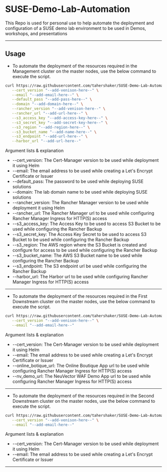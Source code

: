 # SUSE-Demo-Lab-Automation

This Repo is used for personal use to help automate the deployment and configuration of a SUSE demo lab environment to be used in Demos, workshops, and presentations

---

## Usage

- To automate the deployment of the resources required in the Management cluster on the master nodes, use the below command to execute the script.
```bash
curl https://raw.githubusercontent.com/tahershaker/SUSE-Demo-Lab-Automation/refs/heads/main/config-files/mgmt-master-01.sh | bash -s -- \
   --cert_version "--add-venison-here--" \
   --email "--add-email-here--" \
   --default_pass "--add-pass-here--" \
   --domain "--add-domain-here--" \
   --rancher_version "--add-venison-here--" \
   --rancher_url "--add-url-here--" \
   --s3_access_key "--add-access-key-here--" \
   --s3_secret_key "--add-secret-key-here--" \
   --s3_region "--add-region-here--" \
   --s3_bucket_name "--add-name-here--" \
   --s3_endpoint "--add-url-here--" \
   --harbor_url "--add-url-here--"
```
Argument lists & explanation
  - --cert_version: The Cert-Manager version to be used while deployment it using Helm
  - --email: The email address to be used while creating a Let's Encrypt Certificate or Issuer
  - --default_pass: The password to be used while deploying SUSE solutions
  - --domain: The lab domain name to be used while deploying SUSE solutions
  - --rancher_version: The Rancher Manager version to be used while deployment it using Helm
  - --rancher_url: The Rancher Manager url to be used while configuring Rancher Manager Ingress for HTTP(S) access
  - --s3_access_key: The Access Key to be used to access S3 Bucket to be used while configuring the Rancher Backup
  - --s3_secret_key: The Access Key Secret to be used to access S3 Bucket to be used while configuring the Rancher Backup
  - --s3_region: The AWS region where the S3 Bucket is created and configure for access to be used while configuring the Rancher Backup
  - --s3_bucket_name: The AWS S3 Bucket name to be used while configuring the Rancher Backup
  - --s3_endpoint: The S3 endpoint url be used while configuring the Rancher Backup
  - --harbor_url: The Harbor url to be used while configuring Rancher Manager Ingress for HTTP(S) access

---

- To automate the deployment of the resources required in the First Downstream cluster on the master nodes, use the below command to execute the script.
```bash
curl https://raw.githubusercontent.com/tahershaker/SUSE-Demo-Lab-Automation/refs/heads/main/config-files/dsc-01-master-01.sh | bash -s -- \
   --cert_version "--add-venison-here--" \
   --email "--add-email-here--"
```

Argument lists & explanation
  - --cert_version: The Cert-Manager version to be used while deployment it using Helm
  - --email: The email address to be used while creating a Let's Encrypt Certificate or Issuer
  - --online_botique_url: The Online Boutique App url to be used while configuring Rancher Manager Ingress for HTTP(S) access
  - --nv_demo_url: The NeuVector WAF Demo App url to be used while configuring Rancher Manager Ingress for HTTP(S) access

---

- To automate the deployment of the resources required in the Second Downstream cluster on the master nodes, use the below command to execute the script.
```bash
curl https://raw.githubusercontent.com/tahershaker/SUSE-Demo-Lab-Automation/refs/heads/main/config-files/dsc-02-master-01.sh | bash -s -- \
   --cert_version "--add-venison-here--" \
   --email "--add-email-here--"
```

Argument lists & explanation
  - --cert_version: The Cert-Manager version to be used while deployment it using Helm
  - --email: The email address to be used while creating a Let's Encrypt Certificate or Issuer

---